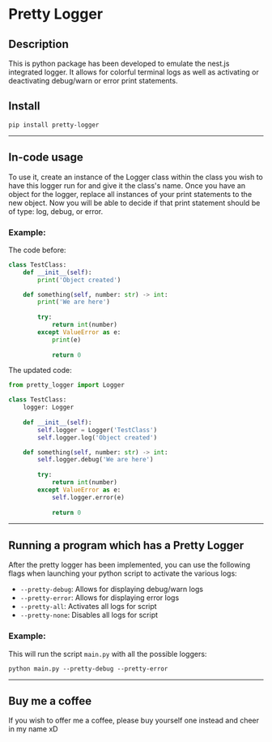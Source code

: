 # Pretty Logger
## Description
This is python package has been developed to emulate the nest.js integrated logger.
It allows for colorful terminal logs as well as activating or deactivating debug/warn or error print statements.
## Install
```
pip install pretty-logger
```

---

## In-code usage
To use it, create an instance of the Logger class within the class you wish to have this logger run for and give it the class's name.
Once you have an object for the logger, replace all instances of your print statements to the new object.
Now you will be able to decide if that print statement should be of type: log, debug, or error.
### Example:
The code before:
```python
class TestClass:
    def __init__(self):
        print('Object created')

    def something(self, number: str) -> int:
        print('We are here')
        
        try:
            return int(number)
        except ValueError as e:
            print(e)
            
            return 0
```
The updated code:
```python
from pretty_logger import Logger

class TestClass:
    logger: Logger
    
    def __init__(self):
        self.logger = Logger('TestClass')
        self.logger.log('Object created')

    def something(self, number: str) -> int:
        self.logger.debug('We are here')
        
        try:
            return int(number)
        except ValueError as e:
            self.logger.error(e)
            
            return 0
```

---

## Running a program which has a Pretty Logger
After the pretty logger has been implemented, you can use the following flags when launching your python script to activate the various logs:
- `--pretty-debug`: Allows for displaying debug/warn logs
- `--pretty-error`: Allows for displaying error logs
- `--pretty-all`: Activates all logs for script
- `--pretty-none`: Disables all logs for script

### Example:
This will run the script `main.py` with all the possible loggers:
```
python main.py --pretty-debug --pretty-error
```

---

## Buy me a coffee
If you wish to offer me a coffee, please buy yourself one instead and cheer in my name xD